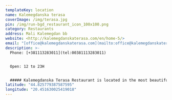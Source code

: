 ```yaml
---
templateKey: location
name: Kalemegdanska terasa
coverImage: /img/terasa.jpg
pin: /img/run-bgd_restaurant_icon_100x100.png
category: Restaurants
address: Mali Kalemegdan bb
website: <http://kalemegdanskaterasa.com/en/home-5/>
email: "[office@kalemegdanskaterasa.com](mailto:office@kalemegdanskaterasa.com)"
description: >-
  Phone: [+381113283011](tel:00381113283011)


  Open: 12 to 23H


  ##### Kalemegdanska Terasa Restaurant is located in the most beautiful area of Belgrade, Kalemegdan, and completely integrated in the fortress ambient. Many great nations left their traces on Kalemegdan… In numerous battles, demolitions and renewals, from the times of the Roman Singidunum to the mighty Ottoman gate into Balkans. In the 15th century, this is where the capital of the medieval Serbia was located. Between the two world wars, the fortress got its current form and purpose: promenade, Military Museum, Art pavilion, the Zoo and the most beautiful terrace in the city – Kalemegdanska Terasa.
latitude: "44.825779387587595"
longitude: "20.451630025419018"
---
```

